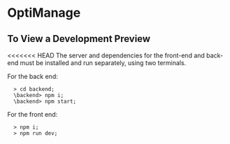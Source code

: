 # OptiManage

## To View a Development Preview
<<<<<<< HEAD
The server and dependencies for the front-end and back-end must be installed and run separately, using two terminals.

For the back end:
```
  > cd backend;
  \backend> npm i;
  \backend> npm start;
```
For the front end:
```
  > npm i;
  > npm run dev; 
```
